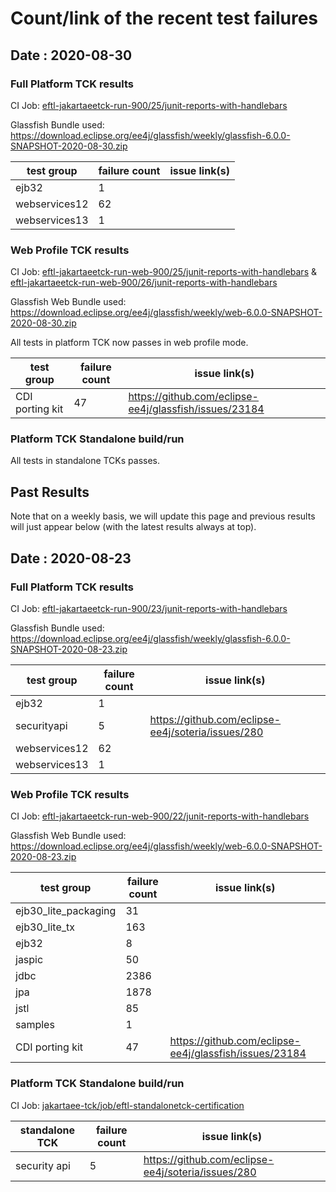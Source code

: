 # Count/link of the recent test failures

## Date : 2020-08-30


### Full Platform TCK results 

CI Job: [eftl-jakartaeetck-run-900/25/junit-reports-with-handlebars](https://ci.eclipse.org/jakartaee-tck/job/eftl-jakartaeetck-run-900/25/junit-reports-with-handlebars/testSuitesOverview.html)

Glassfish Bundle used: 
https://download.eclipse.org/ee4j/glassfish/weekly/glassfish-6.0.0-SNAPSHOT-2020-08-30.zip


| test group      | failure count | issue link(s) |
| ----------- | ----------- | ----------- |
| ejb32      | 1       |      | 
| webservices12 | 62   |   |
| webservices13 | 1   |  | 


### Web Profile TCK results 

CI Job: [eftl-jakartaeetck-run-web-900/25/junit-reports-with-handlebars](https://ci.eclipse.org/jakartaee-tck/job/eftl-jakartaeetck-run-web-900/25/junit-reports-with-handlebars/testSuitesOverview.html) & [eftl-jakartaeetck-run-web-900/26/junit-reports-with-handlebars](https://ci.eclipse.org/jakartaee-tck/job/eftl-jakartaeetck-run-web-900/26/junit-reports-with-handlebars/testSuitesOverview.html)

Glassfish Web Bundle used: 
https://download.eclipse.org/ee4j/glassfish/weekly/web-6.0.0-SNAPSHOT-2020-08-30.zip

All tests in platform TCK now passes in web profile mode.

| test group      | failure count | issue link(s) |
| ----------- | ----------- | ------------ |
| CDI porting kit | 47 |  https://github.com/eclipse-ee4j/glassfish/issues/23184 |


### Platform TCK Standalone build/run 

All tests in standalone TCKs passes.


## Past Results

Note that on a weekly basis, we will update this page and previous results will just appear below (with the latest results always at top).

## Date : 2020-08-23


### Full Platform TCK results 

CI Job: [eftl-jakartaeetck-run-900/23/junit-reports-with-handlebars](https://ci.eclipse.org/jakartaee-tck/job/eftl-jakartaeetck-run-900/23/junit-reports-with-handlebars/testSuitesOverview.html)

Glassfish Bundle used: 
https://download.eclipse.org/ee4j/glassfish/weekly/glassfish-6.0.0-SNAPSHOT-2020-08-23.zip


| test group      | failure count | issue link(s) |
| ----------- | ----------- | ----------- |
| ejb32      | 1       |      | 
| securityapi   | 5  | https://github.com/eclipse-ee4j/soteria/issues/280 |
| webservices12 | 62   |   |
| webservices13 | 1   |  | 


### Web Profile TCK results 
CI Job: [eftl-jakartaeetck-run-web-900/22/junit-reports-with-handlebars](https://ci.eclipse.org/jakartaee-tck/job/eftl-jakartaeetck-run-web-900/22/junit-reports-with-handlebars/testSuitesOverview.html)

Glassfish Web Bundle used: 
https://download.eclipse.org/ee4j/glassfish/weekly/web-6.0.0-SNAPSHOT-2020-08-23.zip

| test group      | failure count | issue link(s) |
| ----------- | ----------- | ------------ |
| ejb30_lite_packaging      | 31       | |
| ejb30_lite_tx      | 163       | |
| ejb32      | 8       | | 
| jaspic      | 50       | |
| jdbc      | 2386       | |
| jpa      | 1878       | |
| jstl      | 85       | |
| samples      | 1       | |
| CDI porting kit | 47 |  https://github.com/eclipse-ee4j/glassfish/issues/23184 |


### Platform TCK Standalone build/run 

CI Job: [jakartaee-tck/job/eftl-standalonetck-certification](https://ci.eclipse.org/jakartaee-tck/job/eftl-standalonetck-certification/?)

| standalone TCK      | failure count |issue link(s) |
| ----------- | ----------- | -------------- |
| security api      | 5       | https://github.com/eclipse-ee4j/soteria/issues/280 | 


